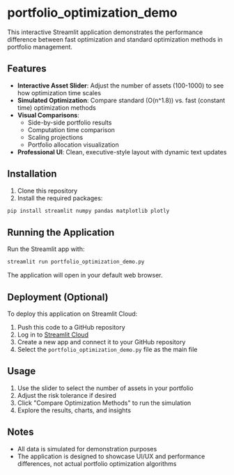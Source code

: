 # portfolio_optimization_demo


This interactive Streamlit application demonstrates the performance difference between fast optimization and standard optimization methods in portfolio management.

## Features

- **Interactive Asset Slider**: Adjust the number of assets (100-1000) to see how optimization time scales
- **Simulated Optimization**: Compare standard (O(n^1.8)) vs. fast (constant time) optimization methods
- **Visual Comparisons**: 
  - Side-by-side portfolio results
  - Computation time comparison
  - Scaling projections
  - Portfolio allocation visualization
- **Professional UI**: Clean, executive-style layout with dynamic text updates

## Installation

1. Clone this repository
2. Install the required packages:

```bash
pip install streamlit numpy pandas matplotlib plotly
```

## Running the Application

Run the Streamlit app with:

```bash
streamlit run portfolio_optimization_demo.py
```

The application will open in your default web browser.

## Deployment (Optional)

To deploy this application on Streamlit Cloud:

1. Push this code to a GitHub repository
2. Log in to [Streamlit Cloud](https://streamlit.io/cloud)
3. Create a new app and connect it to your GitHub repository
4. Select the `portfolio_optimization_demo.py` file as the main file

## Usage

1. Use the slider to select the number of assets in your portfolio
2. Adjust the risk tolerance if desired
3. Click "Compare Optimization Methods" to run the simulation
4. Explore the results, charts, and insights

## Notes

- All data is simulated for demonstration purposes
- The application is designed to showcase UI/UX and performance differences, not actual portfolio optimization algorithms
